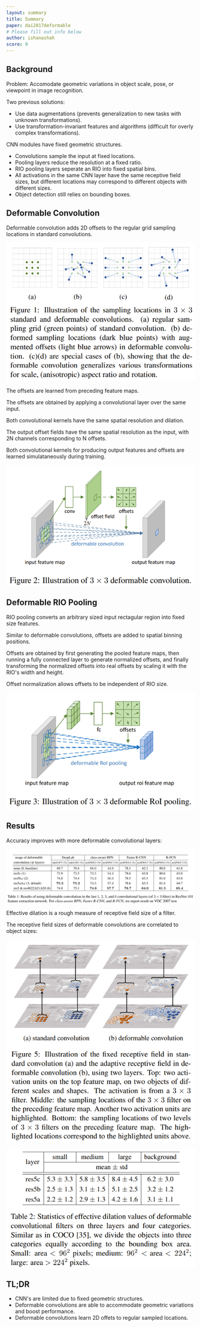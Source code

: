 ```yaml
---
layout: summary
title: Summary
paper: dai2017deformable
# Please fill out info below
author: ishanashah
score: 9
---
```


## Background

Problem: Accomodate geometric variations in object scale, pose, or viewpoint in image recognition.

Two previous solutions:
* Use data augmentations (prevents generalization to new tasks with unknown transformations).
* Use transformation-invariant features and algorithms (difficult for overly complex transformations).

CNN modules have fixed geometric structures.
* Convolutions sample the input at fixed locations.
* Pooling layers reduce the resolution at a fixed ratio.
* RIO pooling layers seperate an RIO into fixed spatial bins.
* All activations in the same CNN layer have the same receptive field sizes, but different locations may correspond to different objects with different sizes.
* Object detection still relies on bounding boxes.

## Deformable Convolution

Deformable convolution adds 2D offsets to the regular grid sampling locations in standard convolutions.

![MNIST](dai2017deformable_1a.PNG)

The offsets are learned from preceding feature maps.

The offsets are obtained by applying a convolutional layer over the same input.

Both convolutional kernels have the same spatial resolution and dilation.

The output offset fields have the same spatial resolution as the input, with 2N channels corresponding to N offsets.

Both convolutional kernels for producing output features and offsets are learned simulataneously during training.

![MNIST](dai2017deformable_1b.PNG)

## Deformable RIO Pooling

RIO pooling converts an arbitrary sized input rectagular region into fixed size features.

Similar to deformable convolutions, offsets are added to spatial binning positions.

Offsets are obtained by first generating the pooled feature maps, then running a fully connected layer to generate normalized offsets, and finally transforming the normalized offsets into real offsets by scaling it with the RIO's width and height.

Offset normalization allows offsets to be independent of RIO size.

![MNIST](dai2017deformable_1c.PNG)


## Results

Accuracy improves with more deformable convolutional layers:

![MNIST](dai2017deformable_1e.PNG)


Effective dilation is a rough measure of receptive field size of a filter.

The receptive field sizes of deformable convolutions are correlated to object sizes:

![MNIST](dai2017deformable_1d.PNG)

![MNIST](dai2017deformable_1f.PNG)


## TL;DR
* CNN's are limited due to fixed geometric structures.
* Deformable convolutions are able to accommodate geometric variations and boost performance.
* Deformable convolutions learn 2D offets to regular sampled locations.

